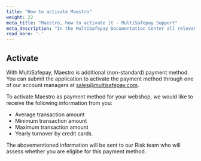 ```yaml
---
title: "How to activate Maestro"
weight: 22
meta_title: "Maestro, how to activate it - MultiSafepay Support"
meta_description: "In the MultiSafepay Documentation Center all relevant information regarding our Plugins and API. As well as Support pages for Payment Method, Tools and General Questions. You can also find the contact details of our Support Team and Integration Team."
read_more: '.'
---
```

## Activate

With MultiSafepay, Maestro is additional (non-standard) payment method. You can submit the application to activate the payment method through one of our account managers at <sales@multisafepay.com>.

To activate Maestro as payment method for your webshop, we would like to receive the following information from you:

* Average transaction amount
* Minimum transaction amount
* Maximum transaction amount
* Yearly turnover by credit cards.

The abovementioned information will be sent to our Risk team who will assess whether you are eligibe for this payment method.
